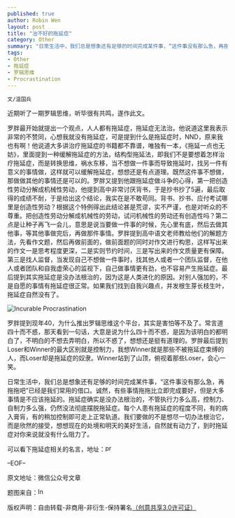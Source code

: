 ```yaml
---
published: true
author: Robin Wen
layout: post
title: "治不好的拖延症"
category: Other
summary: "日常生活中，我们总是想象还有足够的时间完成某件事，“这件事没有那么急，再拖拖吧”已经是我们常用的借口。诚然，有些事情拖拖比立即完成要好，但是大多事情是不应该拖延的。拖延症确实是没办法根治的，不管执行力多么高，控制力、自制力多么强，仍然没法彻底摆脱拖延症。每个人患有拖延症的程度不同，有的病入膏肓，有的稍加控制即可走上正常轨道。我们要做的不是想尽一切办法根治它，而是欣然的接受，想想现在的处境和明天的美好生活，自然就有动力了，到时拖延症对你来说就没有什么阻力了。"
tags: 
- Other
- 拖延症
- 罗辑思维
- Procrastination
---
```


`文/温国兵`

近期听了一期罗辑思维，听毕很有共鸣，遂作此文。

罗胖最开始就提出一个观点，人人都有拖延症，拖延症无法治。他说道这里我表示非常的不赞同，心想我就没有拖延症，可是提到什么是拖延症时，NND，原来我也有啊！他说道大多讲治疗拖延症的书籍都不靠谱，唯独有一本，《拖延一点也无妨》，里面提到一种缓解拖延症的方法，结构型拖延法，即我们不是要想着怎样治疗拖延症，而是转换思维，祸水东移，当不想做一件事而导致拖延时，找另一件有意义的事情做，这样就可以缓解拖延症，想想还是有点道理。既然这件事不想做，那做做其他的事情还是可以的。罗胖又提到他跟拖延症做斗争的心得，第一把创造性劳动分解成机械性劳动，他提到高中非常讨厌背书，于是抄书抄了5遍，最后取得的成绩不耐，于是给出这个结论，我实在是不敢苟同。背书、抄书、应付考试哪里是创造性劳动？根据这个特例得出此结论甚是荒谬，实不严谨，也是对听众的不尊重。把创造性劳动分解成机械性的劳动，试问机械性的劳动还有创造性吗？第二点是让种子再飞一会儿，意思是说当要做一件事的时候，先心里有底，然后去做其他事，等其他事做完后，再做那件事情。罗胖提到高中语文老师教给他们的解题方法，先看作文题，然后再做前面的，做前面题的同时对作文进行构思，这样写出来的作文一是思考程度更深，二是实则节约时间，三是写出来的作文质量更有保障。第三是找人监督，当发现自己不想做一件事时，找其他人或者一个团队监督，在他人或者团队和自我虚荣心的监视下，自己做事情更有劲，也不容易产生拖延症。最后提到其实拖延症是没办法根治的，因为这是人类进化的原因。对别人强加的，不是自愿的事情有拖延症很正常。如果我们找到自我兴趣点，并发根生芽长枝生叶，拖延症自然没有了。

![Incurable Procrastination](http://i.imgur.com/9Psa1ai.jpg)

罗胖提到现年40，为什么推出罗辑思维这个平台，其实是害怕等不及了。常言道四十而不惑，那天看到一句话，大意是说为什么四十而不惑，是因为该明白的都明白了，不明白的不想去弄明白，所以不惑了，想想还是挺有道理的。罗胖最后提到Loser和Winner的最大区别就是控制力，我想Winner就是那些不被拖延症束缚的人，而Loser却是拖延症的奴隶。Winner站到了山顶，俯视着那些Loser，会心一笑。

日常生活中，我们总是想象还有足够的时间完成某件事，“这件事没有那么急，再拖拖吧”已经是我们常用的借口。诚然，有些事情拖拖比立即完成要好，但是大多事情是不应该拖延的。拖延症确实是没办法根治的，不管执行力多么高，控制力、自制力多么强，仍然没法彻底摆脱拖延症。每个人患有拖延症的程度不同，有的病入膏肓，有的稍加控制即可走上正常轨道。我们要做的不是想尽一切办法根治它，而是欣然的接受，想想现在的处境和明天的美好生活，自然就有动力了，到时拖延症对你来说就没有什么阻力了。

可以看下拖延症相关的名言，地址：<a href="http://procrastinus.com/procrastination/procrastination-quotes/" target="_blank"><img src="http://i.imgur.com/kG2Wr20.png" title="procrastinus" border="0" alt="procrastinus" height="16px" width="16px" /></a>

–EOF–

原文地址：微信公众号文章

题图来自：<a href="http://imperfectspirituality.com/page/23/" target="_blank"><img src="http://i.imgur.com/kG2Wr20.png" title="Incurable Procrastination" border="0" alt="Incurable Procrastination" height="16px" width="16px" /></a>

版权声明：自由转载-非商用-非衍生-保持署名<a href="http://creativecommons.org/licenses/by-nc-nd/3.0/deed.zh" target="_blank">（创意共享3.0许可证）</a>
